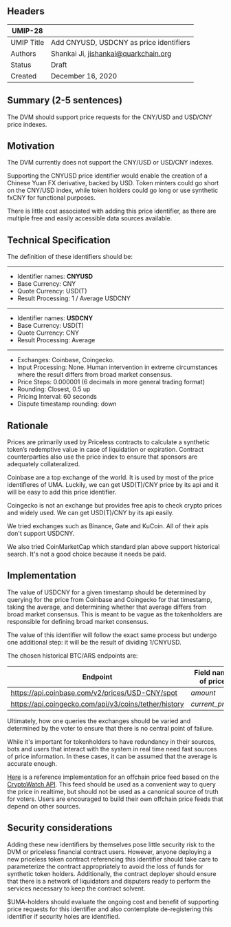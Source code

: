 ## Headers
| UMIP-28     |                                                                                                                                          |
|------------|------------------------------------------------------------------------------------------------------------------------------------------|
| UMIP Title | Add CNYUSD, USDCNY as price identifiers              |
| Authors    | Shankai Ji, jishankai@quarkchain.org |
| Status     | Draft                                                                                                                                  |
| Created    | December 16, 2020                                                                                                                           |

## Summary (2-5 sentences)
The DVM should support price requests for the CNY/USD and USD/CNY price indexes. 


## Motivation
The DVM currently does not support the CNY/USD or USD/CNY indexes.

Supporting the CNYUSD price identifier would enable the creation of a Chinese Yuan FX derivative, backed by USD. Token minters could go short on the CNY/USD index, while token holders could go long or use synthetic fxCNY for functional purposes.

There is little cost associated with adding this price identifier, as there are multiple free and easily accessible data sources available.

## Technical Specification
The definition of these identifiers should be:

-----------------------------------------
- Identifier names: **CNYUSD**
- Base Currency: CNY
- Quote Currency: USD(T)
- Result Processing: 1 / Average USDCNY
-----------------------------------------
- Identifier names: **USDCNY**
- Base Currency: USD(T)
- Quote Currency: CNY 
- Result Processing: Average
-----------------------------------------

- Exchanges: Coinbase, Coingecko.
- Input Processing: None. Human intervention in extreme circumstances where the result differs from broad market consensus.
- Price Steps: 0.000001 (6 decimals in more general trading format)
- Rounding: Closest, 0.5 up
- Pricing Interval: 60 seconds
- Dispute timestamp rounding: down


## Rationale
Prices are primarily used by Priceless contracts to calculate a synthetic token’s redemptive value in case of liquidation or expiration. Contract counterparties also use the price index to ensure that sponsors are adequately collateralized. 

Coinbase are a top exchange of the world. It is used by most of the price identifieres of UMA. Luckily, we can get USD(T)/CNY price by its api and it will be easy to add this price identifier.

Coingecko is not an exchange but provides free apis to check crypto prices and widely used. We can get USD(T)/CNY by its api easily.

We tried exchanges such as Binance, Gate and KuCoin. All of their apis don't support USDCNY.

We also tried CoinMarketCap which standard plan above support historical search. It's not a good choice because it needs be paid.

## Implementation

The value of USDCNY for a given timestamp should be determined by querying for the price from Coinbase and Coingecko for that timestamp, taking the average, and determining whether that average differs from broad market consensus. This is meant to be vague as the tokenholders are responsible for defining broad market consensus.

The value of this identifier will follow the exact same process but undergo one additional step: it will be the result of dividing 1/CNYUSD.  

The chosen historical BTC/ARS endpoints are:

| Endpoint | Field name of price |
|------------|------------------------------------------------------------------------------------------------------------------------------------------|
| https://api.coinbase.com/v2/prices/USD-CNY/spot | *amount* |
| https://api.coingecko.com/api/v3/coins/tether/history | *current_price* |

Ultimately, how one queries the exchanges should be varied and determined by the voter to ensure that there is no central point of failure.

While it's important for tokenholders to have redundancy in their sources, bots and users that interact with the system in real time need fast sources of price information. In these cases, it can be assumed that the average is accurate enough.


[Here](https://github.com/UMAprotocol/protocol/blob/master/financial-templates-lib/price-feed/CryptoWatchPriceFeed.js)
is a reference implementation for an offchain price feed based on the
[CryptoWatch API](https://docs.cryptowat.ch/rest-api/). This feed should be used as a convenient
way to query the price in realtime, but should not be used as a canonical source of truth for
voters. Users are encouraged to build their own offchain price feeds that depend on other sources.

## Security considerations
Adding these new identifiers by themselves pose little security risk to the DVM or priceless financial contract users. However, anyone deploying a new priceless token contract referencing this identifier should take care to parameterize the contract appropriately to avoid the loss of funds for synthetic token holders. Additionally, the contract deployer should ensure that there is a network of liquidators and disputers ready to perform the services necessary to keep the contract solvent.

 $UMA-holders should evaluate the ongoing cost and benefit of supporting price requests for this identifier and also contemplate de-registering this identifier if security holes are identified.
